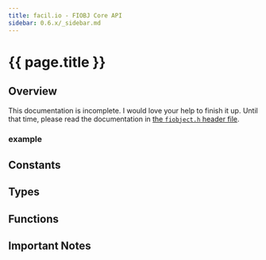 ```yaml
---
title: facil.io - FIOBJ Core API
sidebar: 0.6.x/_sidebar.md
---
```

# {{ page.title }}

## Overview

This documentation is incomplete. I would love your help to finish it up. Until that time, please read the documentation in [the `fiobject.h` header file](https://github.com/boazsegev/facil.io/blob/master/lib/facil/core/types/fiobj/fiobject.h).

### example

## Constants

## Types

## Functions

## Important Notes
